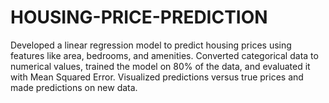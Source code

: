 # HOUSING-PRICE-PREDICTION
Developed a linear regression model to predict housing prices using features like area, bedrooms, and amenities. Converted categorical data to numerical values, trained the model on 80% of the data, and evaluated it with Mean Squared Error. Visualized predictions versus true prices and made predictions on new data. 
